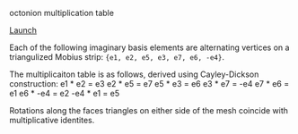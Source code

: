 octonion multiplication table

[Launch](https://thenumbernine.github.io/octonion-multiplication-table/)

Each of the following imaginary basis elements are alternating vertices on a triangulized Mobius strip: `{e1, e2, e5, e3, e7, e6, -e4}`.

The multiplicaiton table is as follows, derived using Cayley-Dickson construction:
e1 * e2 = e3
e2 * e5 = e7
e5 * e3 = e6
e3 * e7 = -e4
e7 * e6 = e1
e6 * -e4 = e2
-e4 * e1 = e5

Rotations along the faces triangles on either side of the mesh coincide with multiplicative identites.
